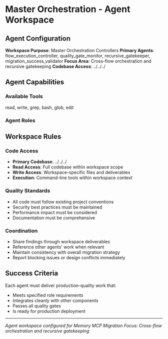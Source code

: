 # Master Orchestration - Agent Workspace

## Agent Configuration

**Workspace Purpose**: Master Orchestration Controllers **Primary Agents**:
flow_execution_controller, quality_gate_monitor, recursive_gatekeeper,
migration_success_validator **Focus Area**: Cross-flow orchestration and
recursive gatekeeping **Codebase Access**: ../../../

## Agent Capabilities

### Available Tools

read, write, grep, bash, glob, edit

### Agent Roles

## Workspace Rules

### Code Access

- **Primary Codebase**: ../../../
- **Read Access**: Full codebase within workspace scope
- **Write Access**: Workspace-specific files and deliverables
- **Execution**: Command-line tools within workspace context

### Quality Standards

- All code must follow existing project conventions
- Security best practices must be maintained
- Performance impact must be considered
- Documentation must be comprehensive

### Coordination

- Share findings through workspace deliverables
- Reference other agents' work when relevant
- Maintain consistency with overall migration strategy
- Report blocking issues or design conflicts immediately

## Success Criteria

Each agent must deliver production-quality work that:

- Meets specified role requirements
- Integrates cleanly with other components
- Passes all quality gates
- Is ready for production deployment

---

_Agent workspace configured for Memory MCP Migration_ _Focus: Cross-flow
orchestration and recursive gatekeeping_
